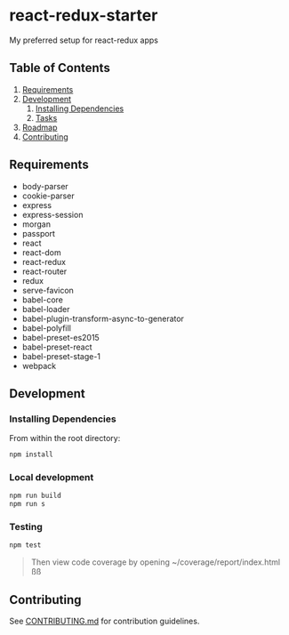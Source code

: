 # react-redux-starter
My preferred setup for react-redux apps

## Table of Contents

1. [Requirements](#requirements)
1. [Development](#development)
    1. [Installing Dependencies](#installing-dependencies)
    1. [Tasks](#tasks)
1. [Roadmap](#roadmap)
1. [Contributing](#contributing)

## Requirements

  - body-parser
  - cookie-parser  
  - express
  - express-session
  - morgan  
  - passport  
  - react
  - react-dom
  - react-redux  
  - react-router  
  - redux  
  - serve-favicon 
  - babel-core
  - babel-loader  
  - babel-plugin-transform-async-to-generator
  - babel-polyfill
  - babel-preset-es2015
  - babel-preset-react
  - babel-preset-stage-1
  - webpack

## Development

### Installing Dependencies

From within the root directory:

```sh
npm install
```

### Local development

```sh
npm run build
npm run s
```

### Testing

```sh
npm test
```
> Then view code coverage by opening ~/coverage/report/index.html
ßß

## Contributing

See [CONTRIBUTING.md](CONTRIBUTING.md) for contribution guidelines.